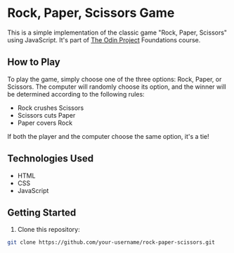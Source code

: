 # Rock, Paper, Scissors Game

This is a simple implementation of the classic game "Rock, Paper, Scissors" using JavaScript. It's part of [The Odin Project](https://www.theodinproject.com/) Foundations course.

## How to Play

To play the game, simply choose one of the three options: Rock, Paper, or Scissors. The computer will randomly choose its option, and the winner will be determined according to the following rules:

- Rock crushes Scissors
- Scissors cuts Paper
- Paper covers Rock

If both the player and the computer choose the same option, it's a tie!

## Technologies Used

- HTML
- CSS
- JavaScript

## Getting Started

1. Clone this repository:

```bash
git clone https://github.com/your-username/rock-paper-scissors.git
